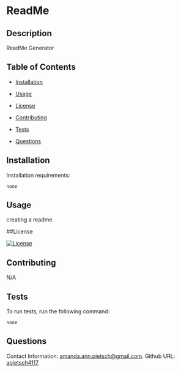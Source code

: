 # ReadMe

## Description

ReadMe Generator

## Table of Contents 

* [Installation](#installation)

* [Usage](#usage)

* [License](#License)

* [Contributing](#contributing)

* [Tests](#tests)

* [Questions](#questions)

## Installation

Installation requirements:

```
none
```

## Usage

creating a readme

##License

[![License](https://img.shields.io/badge/GPL3.0-blue.svg)](https://shields.io/)

  
## Contributing

N/A

## Tests

To run tests, run the following command:

```
none
```

## Questions

Contact Information: amanda.ann.pietsch@gmail.com. 
Github URL: [apietsch4117](https://github.com/apietsch4117/).
